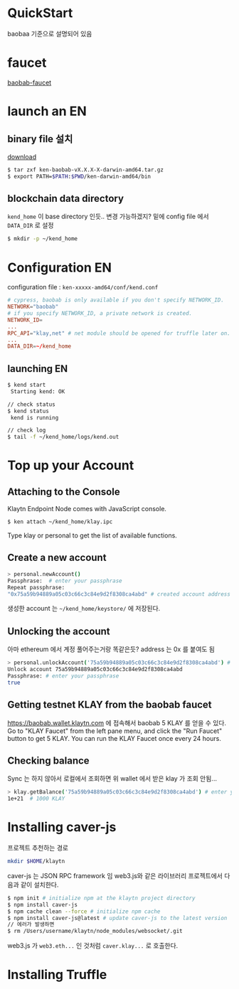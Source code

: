 # QuickStart
baobaa 기준으로 설명되어 있음


# faucet
[baobab-faucet](https://baobab.wallet.klaytn.com/access?next=faucet)

# launch an EN
## binary file 설치
[download](https://docs.klaytn.com/node/download/v1.0.0)
```bash
$ tar zxf ken-baobab-vX.X.X-X-darwin-amd64.tar.gz
$ export PATH=$PATH:$PWD/ken-darwin-amd64/bin
```
## blockchain data directory
`kend_home` 이 base directory 인듯.. 변경 가능하겠지? 밑에 config file 에서 `DATA_DIR` 로 설정
```bash
$ mkdir -p ~/kend_home
```

# Configuration EN
configuration file : `ken-xxxxx-amd64/conf/kend.conf`
```conf
# cypress, baobab is only available if you don't specify NETWORK_ID.
NETWORK="baobab"
# if you specify NETWORK_ID, a private network is created.
NETWORK_ID=
...
RPC_API="klay,net" # net module should be opened for truffle later on.
...
DATA_DIR=~/kend_home
```

## launching EN
```bash
$ kend start
 Starting kend: OK

// check status
$ kend status
 kend is running

// check log
$ tail -f ~/kend_home/logs/kend.out
```

# Top up your Account
## Attaching to the Console
Klaytn Endpoint Node comes with JavaScript console.
```bash
$ ken attach ~/kend_home/klay.ipc
```
Type klay or personal to get the list of available functions.

## Create a new account
```bash
> personal.newAccount()
Passphrase:  # enter your passphrase
Repeat passphrase:
"0x75a59b94889a05c03c66c3c84e9d2f8308ca4abd" # created account address
```
생성한 account 는  `~/kend_home/keystore/` 에 저장된다.

## Unlocking the account
아마 ethereum 에서 계정 풀어주는거랑 똑같은듯?
address 는 0x 를 붙여도 됨
```bash
> personal.unlockAccount('75a59b94889a05c03c66c3c84e9d2f8308ca4abd') # account address to unlock
Unlock account 75a59b94889a05c03c66c3c84e9d2f8308ca4abd
Passphrase: # enter your passphrase
true
```

## Getting testnet KLAY from the baobab faucet
https://baobab.wallet.klaytn.com 에 접속해서 baobab 5 KLAY 를 얻을 수 있다.
Go to "KLAY Faucet" from the left pane menu, and click the "Run Faucet" button to get 5 KLAY.
You can run the KLAY Faucet once every 24 hours.

## Checking balance
Sync 는 하지 않아서 로컬에서 조회하면 위 wallet 에서 받은 klay 가 조회 안됨...
```bash
> klay.getBalance('75a59b94889a05c03c66c3c84e9d2f8308ca4abd') # enter your account address
1e+21  # 1000 KLAY
```

# Installing caver-js
프로젝트 추천하는 경로
```bash
mkdir $HOME/klaytn
```
caver-js 는 JSON RPC framework 임 web3.js와 같은 라이브러리
프로젝트에서 다음과 같이 설치한다.
```bash
$ npm init # initialize npm at the klaytn project directory
$ npm install caver-js
$ npm cache clean --force # initialize npm cache
$ npm install caver-js@latest # update caver-js to the latest version
// 에러가 발생하면 
$ rm /Users/username/klaytn/node_modules/websocket/.git
```

web3.js 가 `web3.eth...` 인 것처럼 `caver.klay...` 로 호출한다.

# Installing Truffle


